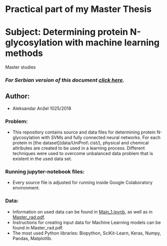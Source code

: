 # Practical part of my Master Thesis
# Subject: Determining protein N-glycosylation with machine learning methods
Master studies

### *_For Serbian version of this document [click here](README.sr.md)._*

## Author:
* Aleksandar Anžel 1025/2018

### Problem:
* This repository contains source and data files for determining protein N-glycosylation with SVMs and fully connected neural networks. For each protein in [the dataset](data/UniProt\ cist/), physical and chemical attributes are created to be used in a learning process. Different techniques were used to overcome unbalanced data problem that is existent in the used data set.

### Running jupyter-notebook files:
* Every source file is adjusted for running inside Google Colaboratory environment.

### Data:
* Information on used data can be found in [Main\_1.ipynb](src/Main\_1.ipynb), as well as in [Master\_rad.pdf](Master\_rad.pdf).
* Instructions for creating input data for Machine Learning models can be found in Master\_rad.pdf.
* The most used Python libraries: Biopython, SciKit-Learn, Keras, Numpy, Pandas, Matplotlib.

